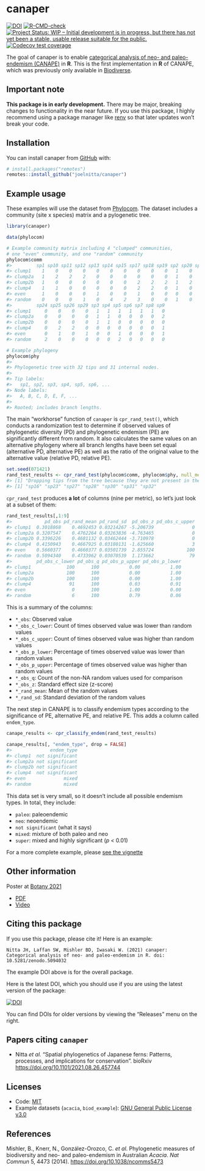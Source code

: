 
<!-- README.md is generated from README.Rmd. Please edit that file -->
<!-- You'll still need to render `README.Rmd` regularly, to keep `README.md` up-to-date. `devtools::build_readme()` is handy for this. You could also use GitHub Actions to re-render `README.Rmd` every time you push. An example workflow can be found here: <https://github.com/r-lib/actions/tree/master/examples>. -->

# canaper

<!-- badges: start -->

[![DOI](https://zenodo.org/badge/359280907.svg)](https://zenodo.org/badge/latestdoi/359280907)
[![R-CMD-check](https://github.com/joelnitta/canaper/workflows/R-CMD-check/badge.svg)](https://github.com/joelnitta/canaper/actions)
[![Project Status: WIP – Initial development is in progress, but there
has not yet been a stable, usable release suitable for the
public.](https://www.repostatus.org/badges/latest/wip.svg)](https://www.repostatus.org/#wip)
[![Codecov test
coverage](https://codecov.io/gh/joelnitta/canaper/branch/main/graph/badge.svg)](https://codecov.io/gh/joelnitta/canaper?branch=main)
<!-- badges: end -->

The goal of canaper is to enable [categorical analysis of neo- and
paleo-endemism (CANAPE)](https://doi.org/10.1038/ncomms5473) in **R**.
This is the first implementation in **R** of CANAPE, which was
previously only available in
[Biodiverse](http://shawnlaffan.github.io/biodiverse/).

## Important note

**This package is in early development.** There may be major, breaking
changes to functionality in the near future. If you use this package, I
highly recommend using a package manager like
[renv](https://rstudio.github.io/renv/articles/renv.html) so that later
updates won’t break your code.

## Installation

You can install canaper from [GitHub](https://github.com/) with:

``` r
# install.packages("remotes")
remotes::install_github("joelnitta/canaper")
```

## Example usage

These examples will use the dataset from
[Phylocom](http://phylodiversity.net/phylocom/). The dataset includes a
community (site x species) matrix and a pylogenetic tree.

``` r
library(canaper)

data(phylocom)

# Example community matrix including 4 "clumped" communities, 
# one "even" community, and one "random" community
phylocom$comm
#>         sp1 sp10 sp11 sp12 sp13 sp14 sp15 sp17 sp18 sp19 sp2 sp20 sp21 sp22
#> clump1    1    0    0    0    0    0    0    0    0    0   1    0    0    0
#> clump2a   1    2    2    2    0    0    0    0    0    0   1    0    0    0
#> clump2b   1    0    0    0    0    0    0    2    2    2   1    2    0    0
#> clump4    1    1    0    0    0    0    0    2    2    0   1    0    0    0
#> even      1    0    0    0    1    0    0    1    0    0   0    0    1    0
#> random    0    0    0    1    0    4    2    3    0    0   1    0    0    1
#>         sp24 sp25 sp26 sp29 sp3 sp4 sp5 sp6 sp7 sp8 sp9
#> clump1     0    0    0    0   1   1   1   1   1   1   0
#> clump2a    0    0    0    0   1   1   0   0   0   0   2
#> clump2b    0    0    0    0   1   1   0   0   0   0   0
#> clump4     0    2    2    0   0   0   0   0   0   0   1
#> even       0    1    0    1   0   0   1   0   0   0   1
#> random     2    0    0    0   0   0   2   0   0   0   0

# Example phylogeny
phylocom$phy
#> 
#> Phylogenetic tree with 32 tips and 31 internal nodes.
#> 
#> Tip labels:
#>   sp1, sp2, sp3, sp4, sp5, sp6, ...
#> Node labels:
#>   A, B, C, D, E, F, ...
#> 
#> Rooted; includes branch lengths.
```

The main “workhorse” function of `canaper` is `cpr_rand_test()`, which
conducts a randomization test to determine if observed values of
phylogenetic diversity (PD) and phylogenetic endemism (PE) are
significantly different from random. It also calculates the same values
on an alternative phylogeny where all branch lengths have been set equal
(alternative PD, alternative PE) as well as the ratio of the original
value to the alternative value (relative PD, relative PE).

``` r
set.seed(071421)
rand_test_results <- cpr_rand_test(phylocom$comm, phylocom$phy, null_model = "swap")
#> [1] "Dropping tips from the tree because they are not present in the community data:"
#> [1] "sp16" "sp23" "sp27" "sp28" "sp30" "sp31" "sp32"
```

`cpr_rand_test` produces **a lot** of columns (nine per metric), so
let’s just look at a subset of them:

``` r
rand_test_results[,1:9]
#>            pd_obs pd_rand_mean pd_rand_sd  pd_obs_z pd_obs_c_upper
#> clump1  0.3018868    0.4692453 0.03214267 -5.206739              0
#> clump2a 0.3207547    0.4762264 0.03263836 -4.763465              0
#> clump2b 0.3396226    0.4681132 0.03462444 -3.710978              0
#> clump4  0.4150943    0.4667925 0.03180131 -1.625660              3
#> even    0.5660377    0.4660377 0.03501739  2.855724            100
#> random  0.5094340    0.4733962 0.03070539  1.173662             79
#>         pd_obs_c_lower pd_obs_q pd_obs_p_upper pd_obs_p_lower
#> clump1             100      100           0.00           1.00
#> clump2a            100      100           0.00           1.00
#> clump2b            100      100           0.00           1.00
#> clump4              91      100           0.03           0.91
#> even                 0      100           1.00           0.00
#> random               6      100           0.79           0.06
```

This is a summary of the columns:

-   `*_obs`: Observed value
-   `*_obs_c_lower`: Count of times observed value was lower than random
    values
-   `*_obs_c_upper`: Count of times observed value was higher than
    random values
-   `*_obs_p_lower`: Percentage of times observed value was lower than
    random values
-   `*_obs_p_upper`: Percentage of times observed value was higher than
    random values
-   `*_obs_q`: Count of the non-NA random values used for comparison
-   `*_obs_z`: Standard effect size (z-score)
-   `*_rand_mean`: Mean of the random values
-   `*_rand_sd`: Standard deviation of the random values

The next step in CANAPE is to classify endemism types according to the
significance of PE, alternative PE, and relative PE. This adds a column
called `endem_type`.

``` r
canape_results <- cpr_classify_endem(rand_test_results)

canape_results[, "endem_type", drop = FALSE]
#>              endem_type
#> clump1  not significant
#> clump2a not significant
#> clump2b not significant
#> clump4  not significant
#> even              mixed
#> random            mixed
```

This data set is very small, so it doesn’t include all possible endemism
types. In total, they include:

-   `paleo`: paleoendemic
-   `neo`: neoendemic
-   `not significant` (what it says)
-   `mixed`: mixture of both paleo and neo
-   `super`: mixed and highly significant (*p* &lt; 0.01)

For a more complete example, please [see the
vignette](https://joelnitta.github.io/canaper/articles/canape.html)

## Other information

Poster at [Botany 2021](https://2021.botanyconference.org/)

-   [PDF](https://github.com/joelnitta/botany_poster_2021/raw/main/canaper.pdf)
-   [Video](https://www.youtube.com/watch?v=LXn_ziEli_Q)

## Citing this package

If you use this package, please cite it! Here is an example:

    Nitta JH, Laffan SW, Mishler BD, Iwasaki W. (2021) canaper: Categorical analysis of neo- and paleo-endemism in R. doi: 10.5281/zenodo.5094032

The example DOI above is for the overall package.

Here is the latest DOI, which you should use if you are using the latest
version of the package:

[![DOI](https://zenodo.org/badge/359280907.svg)](https://zenodo.org/badge/latestdoi/359280907)

You can find DOIs for older versions by viewing the “Releases” menu on
the right.

## Papers citing `canaper`

-   Nitta *et al.* “Spatial phylogenetics of Japanese ferns: Patterns,
    processes, and implications for conservation”. bioRxiv
    <https://doi.org/10.1101/2021.08.26.457744>

## Licenses

-   Code: [MIT](LICENSE.md)
-   Example datasets (`acacia`, `biod_example`): [GNU General Public
    License v3.0](data-raw/LICENSE.txt)

## References

Mishler, B., Knerr, N., González-Orozco, C. *et al*. Phylogenetic
measures of biodiversity and neo- and paleo-endemism in Australian
*Acacia*. *Nat Commun* 5, 4473 (2014).
<https://doi.org/10.1038/ncomms5473>
